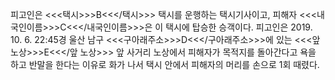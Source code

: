 피고인은 <<<택시>>>B<<</택시>>> 택시를 운행하는 택시기사이고, 피해자 <<<내국인이름>>>C<<</내국인이름>>>은 이 택시에 탑승한 승객이다. 피고인은 2019. 10. 6. 22:45경 울산 남구 <<<구아래주소>>>D<<</구아래주소>>>에 있는 <<<앞 노상>>>E<<</앞 노상>>> 앞 사거리 노상에서 피해자가 목적지를 돌아간다고 욕을 하고 반말을 한다는 이유로 화가 나서 택시 안에서 피해자의 머리를 손으로 1회 때렸다.